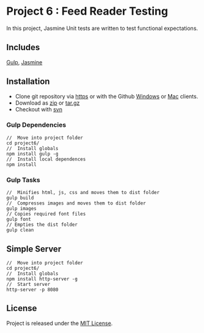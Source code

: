 # Project 6 : Feed Reader Testing
In this project, Jasmine Unit tests are written to test functional expectations.

[get-zip]: https://github.com/jdbence/FE-Nanodegree/archive/master.zip
[get-tgz]: https://github.com/jdbence/FE-Nanodegree/archive/master.tar.gz
[clone-http]: https://github.com/jdbence/FE-Nanodegree.git
[clone-svn]: https://github.com/jdbence/FE-Nanodegree
[clone-ghwin]: github-windows://openRepo/https://github.com/jdbence/FE-Nanodegree
[clone-ghmac]: github-mac://openRepo/https://github.com/jdbence/FE-Nanodegree
[gulp]: http://gulpjs.com
[jasmine]: http://jasmine.github.io/
## Includes

[Gulp][gulp], [Jasmine][jasmine]

## Installation

* Clone git repository via [https][clone-http] or with the Github [Windows][clone-ghwin] or [Mac][clone-ghmac] clients.
* Download as [zip][get-zip] or [tar.gz][get-tgz]
* Checkout with [svn][clone-svn]

### Gulp Dependencies

```node
//  Move into project folder
cd project6/
//  Install globals
npm install gulp -g
//  Install local dependences
npm install
```

### Gulp Tasks

```node
//  Minifies html, js, css and moves them to dist folder
gulp build
//  Compresses images and moves them to dist folder
gulp images
// Copies required font files
gulp font
// Empties the dist folder
gulp clean
```

## Simple Server

```node
//  Move into project folder
cd project6/
//  Install globals
npm install http-server -g
//  Start server
http-server -p 8080
```

## License

Project is released under the [MIT License](http://opensource.org/licenses/MIT).